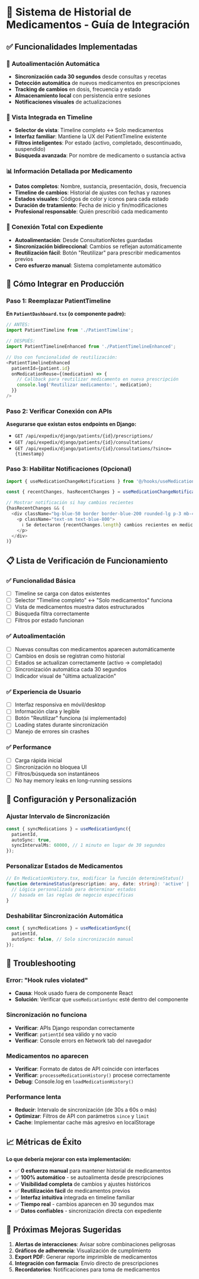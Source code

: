 # 💊 Sistema de Historial de Medicamentos - Guía de Integración

## ✅ Funcionalidades Implementadas

### 🔄 **Autoalimentación Automática**
- **Sincronización cada 30 segundos** desde consultas y recetas
- **Detección automática** de nuevos medicamentos en prescripciones
- **Tracking de cambios** en dosis, frecuencia y estado
- **Almacenamiento local** con persistencia entre sesiones
- **Notificaciones visuales** de actualizaciones

### 🎯 **Vista Integrada en Timeline**
- **Selector de vista**: Timeline completo ↔ Solo medicamentos
- **Interfaz familiar**: Mantiene la UX del PatientTimeline existente
- **Filtros inteligentes**: Por estado (activo, completado, descontinuado, suspendido)
- **Búsqueda avanzada**: Por nombre de medicamento o sustancia activa

### 📊 **Información Detallada por Medicamento**
- **Datos completos**: Nombre, sustancia, presentación, dosis, frecuencia
- **Timeline de cambios**: Historial de ajustes con fechas y razones
- **Estados visuales**: Códigos de color y iconos para cada estado
- **Duración de tratamiento**: Fecha de inicio y fin/modificaciones
- **Profesional responsable**: Quién prescribió cada medicamento

### 🔗 **Conexión Total con Expediente**
- **Autoalimentación**: Desde ConsultationNotes guardadas
- **Sincronización bidireccional**: Cambios se reflejan automáticamente
- **Reutilización fácil**: Botón "Reutilizar" para prescribir medicamentos previos
- **Cero esfuerzo manual**: Sistema completamente automático

## 🚀 Cómo Integrar en Producción

### Paso 1: Reemplazar PatientTimeline

**En `PatientDashboard.tsx` (o componente padre):**
```typescript
// ANTES:
import PatientTimeline from './PatientTimeline';

// DESPUÉS:
import PatientTimelineEnhanced from './PatientTimelineEnhanced';

// Uso con funcionalidad de reutilización:
<PatientTimelineEnhanced
  patientId={patient.id}
  onMedicationReuse={(medication) => {
    // Callback para reutilizar medicamento en nueva prescripción
    console.log('Reutilizar medicamento:', medication);
  }}
/>
```

### Paso 2: Verificar Conexión con APIs

**Asegurarse que existan estos endpoints en Django:**
- `GET /api/expedix/django/patients/{id}/prescriptions/`
- `GET /api/expedix/django/patients/{id}/consultations/`
- `GET /api/expedix/django/patients/{id}/consultations/?since={timestamp}`

### Paso 3: Habilitar Notificaciones (Opcional)

```typescript
import { useMedicationChangeNotifications } from '@/hooks/useMedicationSync';

const { recentChanges, hasRecentChanges } = useMedicationChangeNotifications(patientId);

// Mostrar notificación si hay cambios recientes
{hasRecentChanges && (
  <div className="bg-blue-50 border border-blue-200 rounded-lg p-3 mb-4">
    <p className="text-sm text-blue-800">
      ℹ️ Se detectaron {recentChanges.length} cambios recientes en medicamentos
    </p>
  </div>
)}
```

## 📋 Lista de Verificación de Funcionamiento

### ✅ **Funcionalidad Básica**
- [ ] Timeline se carga con datos existentes
- [ ] Selector "Timeline completo" ↔ "Solo medicamentos" funciona
- [ ] Vista de medicamentos muestra datos estructurados
- [ ] Búsqueda filtra correctamente
- [ ] Filtros por estado funcionan

### ✅ **Autoalimentación**
- [ ] Nuevas consultas con medicamentos aparecen automáticamente
- [ ] Cambios en dosis se registran como historial
- [ ] Estados se actualizan correctamente (activo → completado)
- [ ] Sincronización automática cada 30 segundos
- [ ] Indicador visual de "última actualización"

### ✅ **Experiencia de Usuario**
- [ ] Interfaz responsiva en móvil/desktop
- [ ] Información clara y legible
- [ ] Botón "Reutilizar" funciona (si implementado)
- [ ] Loading states durante sincronización
- [ ] Manejo de errores sin crashes

### ✅ **Performance**
- [ ] Carga rápida inicial
- [ ] Sincronización no bloquea UI
- [ ] Filtros/búsqueda son instantáneos
- [ ] No hay memory leaks en long-running sessions

## 🔧 Configuración y Personalización

### Ajustar Intervalo de Sincronización
```typescript
const { syncMedications } = useMedicationSync({
  patientId,
  autoSync: true,
  syncIntervalMs: 60000, // 1 minuto en lugar de 30 segundos
});
```

### Personalizar Estados de Medicamentos
```typescript
// En MedicationHistory.tsx, modificar la función determineStatus()
function determineStatus(prescription: any, date: string): 'active' | 'completed' | 'discontinued' | 'suspended' {
  // Lógica personalizada para determinar estados
  // basada en las reglas de negocio específicas
}
```

### Deshabilitar Sincronización Automática
```typescript
const { syncMedications } = useMedicationSync({
  patientId,
  autoSync: false, // Solo sincronización manual
});
```

## 🐛 Troubleshooting

### Error: "Hook rules violated"
- **Causa**: Hook usado fuera de componente React
- **Solución**: Verificar que `useMedicationSync` esté dentro del componente

### Sincronización no funciona
- **Verificar**: APIs Django respondan correctamente
- **Verificar**: `patientId` sea válido y no vacío
- **Verificar**: Console errors en Network tab del navegador

### Medicamentos no aparecen
- **Verificar**: Formato de datos de API coincide con interfaces
- **Verificar**: `processeMedicationHistory()` procese correctamente
- **Debug**: Console.log en `loadMedicationHistory()`

### Performance lenta
- **Reducir**: Intervalo de sincronización (de 30s a 60s o más)
- **Optimizar**: Filtros de API con parámetros `since` y `limit`
- **Cache**: Implementar cache más agresivo en localStorage

## 📈 Métricas de Éxito

**Lo que debería mejorar con esta implementación:**

- ✅ **0 esfuerzo manual** para mantener historial de medicamentos
- ✅ **100% automático** - se autoalimenta desde prescripciones
- ✅ **Visibilidad completa** de cambios y ajustes históricos  
- ✅ **Reutilización fácil** de medicamentos previos
- ✅ **Interfaz intuitiva** integrada en timeline familiar
- ✅ **Tiempo real** - cambios aparecen en 30 segundos max
- ✅ **Datos confiables** - sincronización directa con expediente

## 🚀 Próximas Mejoras Sugeridas

1. **Alertas de interacciones**: Avisar sobre combinaciones peligrosas
2. **Gráficos de adherencia**: Visualización de cumplimiento
3. **Export PDF**: Generar reporte imprimible de medicamentos
4. **Integración con farmacia**: Envío directo de prescripciones
5. **Recordatorios**: Notificaciones para toma de medicamentos